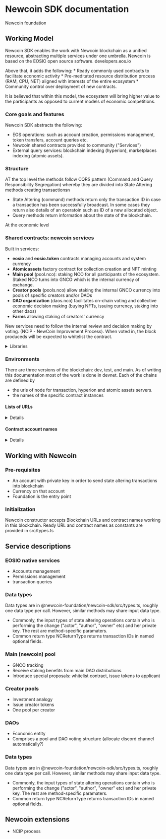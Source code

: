 # Newcoin SDK documentation
Newcoin foundation

## 


## Working Model

Newcoin SDK enables the work with Newcoin blockchain as a unified resource, abstracting multiple services under one umbrella. 
Newcoin is based on the EOSIO open source software. developers.eos.io

<p>Above that, it adds the following: 
* Ready commonly used contracts to facilitate economic activity
* Pre-meditated resource distribution process (RAM, CPU, NET) aligned with interests of the entire ecosystem
* Community control over deployment of new contracts.</p>
<p>
It is believed that within this model, the ecosystem will bring higher value to the participants as opposed 
to current models of economic competitions.</p>

### Core goals and features
Newcoin SDK abstracts the following:
* EOS operations: such as account creation, permissions management, token transfers, account queries etc.
* Newcoin shared contracts provided to community ("Services")
* External query services: blockchain indexing (hyperion), marketplaces indexing (atomic assets).

### Structure 
AT the top level the methods follow CQRS pattern (Command and Query Responsibility Segregation) whereby 
they are divided into State Altering methods creating transactionsn

* State Altering (command) methods return only the transaction ID in case a transaction has been successfully
broadcast. In some cases they return also details of an operatoin such as ID of a new allocated object.
* Query methods return information about the state of the blockchain.

At the economic level 

### Shared contracts: newcoin services 

Built in services: 
* **eosio** and **eosio.token** contracts managing accounts and system currency 
* **Atomicassets** factory contract for collection creation and NFT minting
* **Main pool** (pool.nco): staking NCO for all participants of the ecosystem. Staked NCO turns into GNCO which is the internal currency of exchange.
* **Creator pools** (pools.nco) allow staking the internal GNCO currency into pools of specific creators and/or DAOs
* **DAO organization** (daos.nco) facilitates on-chain voting and collective economic decision making (buying NFTs, issuing currency, staking into other daos)
* **Farms** allowing staking of creators' currency

New services need to follow the internal review and decision making by voting. 
(NCIP - NewCoin Improvement Process). When voted in, the block produceds will be expected to whitelist the contract. 

<details>
<summary>Libraries</summary>
<p>The pools and DAO contracts have their own libraries:
  * pool.nco  - https://github.com/@newcoin-foundation/newcoin.pool-js,  npm i @newcoin-foundation/newcoin.pool-js
  * pools.nco - https://github.com/@newcoin-foundation/newcoin.pools-js, npm i @newcoin-foundation/newcoin.pools-js
  * daos.nco  - https://github.com/@newcoin-foundation/newcoin.daos-js,  npm i @newcoin-foundation/newcoin.daos-js
  * farms.nco TBD
  * atomicassets
</p>
</details>

### Environments

  There are three versions of the blockchain: dev, test, and main. As of writing this documentation most of the work is done in devnet.
  Each of the chains are defined by
  * the urls of node for transaction, hyperion and atomic assets servers.
  * the names of the specific contract instances
 
#### Lists of URLs 
<details>
  Devnet: 
  * 
  Testnet:
  * 
  Mainnet
  * 
 </details> 
   
#### Contract account names
<details>
  Devnet
  Testnet
  Mainnet
</details>

## Working with Newcoin

### Pre-requisites

* An account with private key in order to send state altering transactions into blockchain
* Currency on that account
* Foundation is the entry point

### Initialization

Newcoin constructor accepts Blockchain URLs and contract names working in this blockchain. 
Ready URL and contract names as constants are provided in src/types.ts

## Service descriptions
  
### EOSIO native services
  * Accounts management 
  * Permissions management
  * transaction queries
   
### Data types 

Data types are in @newcoin-foundation/newcoin-sdk/src/types.ts, roughly one data type per call. 
However, similar methods may share input data type. 
  
* Commonly, the input types of state altering operations contain who is performing the change ("actor", "author", "owner" etc) and her private key. 
The rest are method-specific paramaters.
* Common return type NCReturnType returns transaction IDs in named optional fields.

### Main (newcoin) pool 
  * GNCO tracking
  * Receive staking benefits from main DAO distributions
  * Introduce special proposals: whitelist contract, issue tokens to applicant
  
### Creator pools
  * Investment analogy
  * Issue creator tokens
  * One pool per creator 
  
### DAOs
  * Economic entity
  * Comprises a pool and DAO voting structure (allocate discord channel automatically?)

### Data types 

Data types are in @newcoin-foundation/newcoin-sdk/src/types.ts, roughly one data type per call. However, similar methods may share input data type. 
  
* Commonly, the input types of state altering operations contain who is performing the change ("actor", "author", "owner" etc) and her private key. 
The rest are method-specific paramaters.
* Common return type NCReturnType returns transaction IDs in named optional fields.


## Newcoin extensions
  * NCIP process 
  
